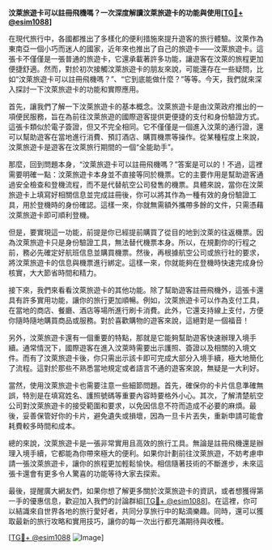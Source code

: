 **汶萊旅遊卡可以註冊飛機嗎？一次深度解讀汶萊旅遊卡的功能與使用[[TG💪+ @esim1088](https://t.me/s/esim1088)]**

在現代旅行中，各國都推出了多樣化的便利措施來提升遊客的旅行體驗。汶萊作為東南亞一個小巧而迷人的國家，近年來也推出了自己的旅遊卡——汶萊旅遊卡。這張卡不僅僅是一張普通的旅遊卡，它還承載著許多功能，讓遊客在汶萊的旅程更加便捷舒適。然而，對於初次接觸汶萊旅遊卡的朋友來說，可能還存在一些疑問，比如“汶萊旅遊卡可以註冊飛機嗎？”、“它到底能做什麼？”等等。今天，我們就來深入探討一下汶萊旅遊卡的功能和實際應用。

首先，讓我們了解一下汶萊旅遊卡的基本概念。汶萊旅遊卡是由汶萊政府推出的一項便民服務，旨在為前往汶萊旅遊的國際遊客提供更便捷的支付和身份驗證方式。這張卡類似於電子簽證，但又不完全相同。它不僅僅是一個進入汶萊的通行證，還可以幫助遊客在當地進行消費、預訂酒店、購買機票等操作。從某種程度上來說，汶萊旅遊卡是遊客在汶萊旅行期間的一個“全能助手”。

那麼，回到問題本身，“汶萊旅遊卡可以註冊飛機嗎？”答案是可以的！不過，這裡需要明確一點：汶萊旅遊卡本身並不直接等同於機票。它的主要作用是幫助遊客通過安全檢查和登機流程，而不是代替航空公司發售的機票。具體來說，當你在汶萊旅遊卡上填寫好相關信息並完成註冊後，你可以將其作為一種有效的身份驗證工具，用於登機時的身份確認。這樣一來，你就無需額外攜帶多餘的文件，只需憑藉汶萊旅遊卡即可順利登機。

但是，要實現這一功能，前提是你已經提前購買了從目的地到汶萊的往返機票。因為汶萊旅遊卡只是身份驗證工具，無法替代機票本身。所以，在規劃你的行程之前，務必先確定好航班信息並購買機票。然後，再根據航空公司或旅行社的要求，將汶萊旅遊卡的信息與機票進行綁定。這樣一來，你就能夠在登機時快速完成身份核實，大大節省時間和精力。

接下來，我們來看看汶萊旅遊卡的其他功能。除了幫助遊客註冊飛機外，這張卡還具有許多實用功能，讓你的旅行更加順暢。例如，汶萊旅遊卡可以作為支付工具，在當地的商店、餐廳、酒店等場所進行刷卡消費。此外，它還支持線上支付，方便你隨時隨地購買商品或服務。對於喜歡購物的遊客來說，這絕對是一個福音！

另外，汶萊旅遊卡還有一個重要的特點，那就是它能夠幫助遊客快速辦理入境手續。通常情況下，國際遊客在進入汶萊時需要出示護照、簽證以及相關的入境文件。而有了汶萊旅遊卡後，你只需出示該卡即可完成大部分入境手續，極大地簡化了流程。這對於那些不熟悉當地規定或者語言不通的遊客來說，無疑是一大利好。

當然，使用汶萊旅遊卡也需要注意一些細節問題。首先，確保你的卡片信息準確無誤，特別是在填寫姓名、護照號碼等重要內容時要格外小心。其次，了解清楚航空公司對汶萊旅遊卡的接受範圍和要求，以免因信息不符而造成不必要的麻煩。最後，妥善保管好你的卡片，避免遺失或損壞，因為一旦卡片丟失，重新申請可能會耗費較多時間和成本。

總的來說，汶萊旅遊卡是一張非常實用且高效的旅行工具。無論是註冊飛機還是辦理入境手續，它都能為你帶來極大的便利。如果你計劃前往汶萊旅遊，不妨考慮申請一張汶萊旅遊卡，讓你的旅程更加輕鬆愉快。相信隨著技術的不斷進步，未來這張卡還會有更多令人驚喜的功能等待大家去探索。

最後，提醒廣大網友們，如果你想了解更多關於汶萊旅遊卡的資訊，或者想獲得第一手的優惠信息，歡迎加入我們的討論群組[[TG💪+ @esim1088](https://t.me/s/esim1088)]。在這裡，你可以結識來自世界各地的旅行愛好者，共同分享旅行中的點滴樂趣。同時，還可以獲取最新的旅行攻略和實用技巧，讓你的每一次出行都充滿期待與收穫。

[[TG💪+ @esim1088](https://t.me/s/esim1088) ![Image](https://i.postimg.cc/4NQfJmqS/Snipaste-2025-05-13-00-14-12.png)]